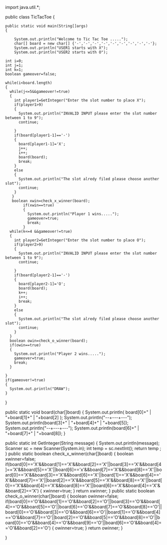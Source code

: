 import java.util.*;

public class TicTacToe
{
    
    public static void main(String[]args)
    {
      
        System.out.println("Welcome to Tic Tac Toe .....");
        char[] board = new char[] {'-','-','-','-','-','-','-','-','-'}; 
        System.out.println("USER1 starts with X");
        System.out.println("USER2 starts with O");
    
    int i=0;
    int j=1;
    int k=1;
    boolean gameover=false;
   
    while(i<board.length)
    {
      while(j<=5&&gameover!=true)
      {
        int player1=GetInteger("Enter the slot number to place X");
        if(player1>9)
        {
          System.out.println("INVALID INPUT please enter the slot number between 1 to 9");
          continue;
          
        }
        if(board[player1-1]=='-')
        {
          board[player1-1]='X';
          j++;
          i++;
          board(board);
          break;     
        }
        else
        {
          System.out.println("The slot alredy filed please choose another slot");
          continue;
        }
       }
       boolean xwin=check_x_winner(board);
            if(xwin==true)
            {
              System.out.println("Player 1 wins.....");
              gameover=true;
              break;
            }
      while(k<=4 &&gameover!=true)
      {
        int player2=GetInteger("Enter the slot number to place O");
        if(player2>9)
        {
          System.out.println("INVALID INPUT please enter the slot number between 1 to 9");
          continue;
          
        }
        if(board[player2-1]=='-')
        {
          board[player2-1]='O';
          board(board);
          k++;
          i++;
          break;
        }
        else
        {
          System.out.println("The slot alredy filed please choose another slot");
          continue;
        }
      }
      boolean owin=check_o_winner(board);
      if(owin==true)
      {
        System.out.println("Player 2 wins.....");
        gameover=true;
        break;
      }
      
    }    
    if(gameover!=true)
    {
      System.out.println("DRAW");
    }  
  }
   
   public static void board(char[]board)
   {
     System.out.println( board[0]+" | "+board[1]+" | "+board[2] );
     System.out.println("--+---+---");
     System.out.println(board[3]+" | "+board[4]+" | "+board[5]);
     System.out.println("--+---+---");
     System.out.println(board[6]+" | "+board[7]+" | "+board[8]);
   }

   public static int GetInteger(String message)
   {
    System.out.println(message);
    Scanner sc = new Scanner(System.in);
    int temp = sc.nextInt();
    return temp ;
}
public static  boolean check_x_winner(char[]board)
{
  boolean xwinner=false;
    if(board[0]=='X'&&board[1]=='X'&&board[2]=='X'||board[3]=='X'&&board[4]=='X'&&board[5]=='X'||board[6]=='x'&&board[7]=='X'&&board[8]=='X'||board[0]=='X'&&board[3]=='X'&&board[6]=='X'||board[1]=='X'&&board[4]=='X'&&board[7]=='X'||board[2]=='X'&&board[5]=='X'&&board[8]=='X'||board[0]=='X'&&board[4]=='X'&&board[8]=='X'||board[6]=='X'&&board[4]=='X'&&board[2]=='X')
         {
              xwinner=true;
         } 
         return xwinner;
}
public static boolean check_o_winner(char[]board)
{
  boolean owinner=false;
  if(board[0]=='O'&&board[1]=='O'&&board[2]=='O'||board[3]=='O'&&board[4]=='O'&&board[5]=='O'||board[6]=='O'&&board[7]=='O'&&board[8]=='O'||board[0]=='O'&&board[3]=='O'&&board[6]=='O'||board[1]=='O'&&board[4]=='O'&&board[7]=='O'||board[2]=='O'&&board[5]=='O'&&board[8]=='O'||board[0]=='O'&&board[4]=='O'&&board[9]=='O'||board[6]=='O'&&board[4]=='O'&&board[2]=='O')
         {
           owinner=true;
         } 
         return owinner;
} 


}
